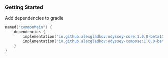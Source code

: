 ### Getting Started
Add dependencies to gradle

```kotlin
named("commonMain") {
    dependencies {
        implementation("io.github.alexgladkov:odyssey-core:1.0.0-beta15") // For core classes
        implementation("io.github.alexgladkov:odyssey-compose:1.0.0-beta15") // For compose extensions
    }
}
```